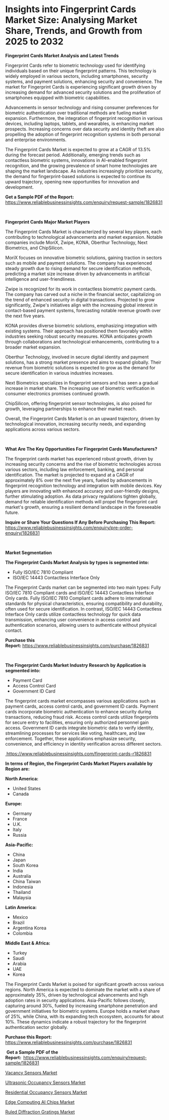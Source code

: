 <p><h1>Insights into Fingerprint Cards Market Size: Analysing Market Share, Trends, and Growth from 2025 to 2032</h1></p><p><strong>Fingerprint Cards Market Analysis and Latest Trends</strong></p>
<p><p>Fingerprint Cards refer to biometric technology used for identifying individuals based on their unique fingerprint patterns. This technology is widely employed in various sectors, including smartphones, security systems, and payment solutions, enhancing security and convenience. The market for Fingerprint Cards is experiencing significant growth driven by increasing demand for advanced security solutions and the proliferation of smartphones equipped with biometric capabilities.</p><p>Advancements in sensor technology and rising consumer preferences for biometric authentication over traditional methods are fueling market expansion. Furthermore, the integration of fingerprint recognition in various devices, including laptops, tablets, and wearables, is enhancing market prospects. Increasing concerns over data security and identity theft are also propelling the adoption of fingerprint recognition systems in both personal and enterprise environments.</p><p>The Fingerprint Cards Market is expected to grow at a CAGR of 13.5% during the forecast period. Additionally, emerging trends such as contactless biometric systems, innovations in AI-enabled fingerprint recognition, and the growing prevalence of smart home technologies are shaping the market landscape. As industries increasingly prioritize security, the demand for fingerprint-based solutions is expected to continue its upward trajectory, opening new opportunities for innovation and development.</p></p>
<p><strong>Get a Sample PDF of the Report:&nbsp;</strong> <a href="https://www.reliablebusinessinsights.com/enquiry/request-sample/1826831?utm_campaign=1837&utm_medium=2&utm_source=Github&utm_content=ia&utm_term=11022025&utm_id=fingerprint-cards">https://www.reliablebusinessinsights.com/enquiry/request-sample/1826831</a></p>
<p>&nbsp;</p>
<p><strong>Fingerprint Cards Major Market Players</strong></p>
<p><p>The Fingerprint Cards Market is characterized by several key players, each contributing to technological advancements and market expansion. Notable companies include MoriX, Zwipe, KONA, Oberthur Technology, Next Biometrics, and ChipSilicon.</p><p>MoriX focuses on innovative biometric solutions, gaining traction in sectors such as mobile and payment solutions. The company has experienced steady growth due to rising demand for secure identification methods, predicting a market size increase driven by advancements in artificial intelligence and user-friendliness.</p><p>Zwipe is recognized for its work in contactless biometric payment cards. The company has carved out a niche in the financial sector, capitalizing on the trend of enhanced security in digital transactions. Projected to grow significantly, Zwipe's initiatives align with the increasing global interest in contact-based payment systems, forecasting notable revenue growth over the next five years.</p><p>KONA provides diverse biometric solutions, emphasizing integration with existing systems. Their approach has positioned them favorably within industries seeking robust security measures. KONA anticipates growth through collaborations and technological enhancements, contributing to a broader market expansion.</p><p>Oberthur Technology, involved in secure digital identity and payment solutions, has a strong market presence and aims to expand globally. Their revenue from biometric solutions is expected to grow as the demand for secure identification in various industries increases.</p><p>Next Biometrics specializes in fingerprint sensors and has seen a gradual increase in market share. The increasing use of biometric verification in consumer electronics promises continued growth.</p><p>ChipSilicon, offering fingerprint sensor technologies, is also poised for growth, leveraging partnerships to enhance their market reach.</p><p>Overall, the Fingerprint Cards Market is on an upward trajectory, driven by technological innovation, increasing security needs, and expanding applications across various sectors.</p></p>
<p>&nbsp;</p>
<p><strong>What Are The Key Opportunities For Fingerprint Cards Manufacturers?</strong></p>
<p><p>The fingerprint cards market has experienced robust growth, driven by increasing security concerns and the rise of biometric technologies across various sectors, including law enforcement, banking, and personal identification. The market is projected to expand at a CAGR of approximately 8% over the next five years, fueled by advancements in fingerprint recognition technology and integration with mobile devices. Key players are innovating with enhanced accuracy and user-friendly designs, further stimulating adoption. As data privacy regulations tighten globally, demand for reliable identification methods will propel the fingerprint card market's growth, ensuring a resilient demand landscape in the foreseeable future.</p></p>
<p><strong>Inquire or Share Your Questions If Any Before Purchasing This Report:</strong> <a href="https://www.reliablebusinessinsights.com/enquiry/pre-order-enquiry/1826831?utm_campaign=1837&utm_medium=2&utm_source=Github&utm_content=ia&utm_term=11022025&utm_id=fingerprint-cards">https://www.reliablebusinessinsights.com/enquiry/pre-order-enquiry/1826831</a></p>
<p>&nbsp;</p>
<p><strong>Market Segmentation</strong></p>
<p><strong>The Fingerprint Cards Market Analysis by types is segmented into:</strong></p>
<p><ul><li>Fully ISO/IEC 7810 Compliant</li><li>ISO/IEC 14443 Contactless Interface Only</li></ul></p>
<p><p>The Fingerprint Cards market can be segmented into two main types: Fully ISO/IEC 7810 Compliant cards and ISO/IEC 14443 Contactless Interface Only cards. Fully ISO/IEC 7810 Compliant cards adhere to international standards for physical characteristics, ensuring compatibility and durability, often used for secure identification. In contrast, ISO/IEC 14443 Contactless Interface Only cards utilize contactless technology for quick data transmission, enhancing user convenience in access control and authentication scenarios, allowing users to authenticate without physical contact.</p></p>
<p><strong>Purchase this Report:&nbsp;</strong><a href="https://www.reliablebusinessinsights.com/purchase/1826831?utm_campaign=1837&utm_medium=2&utm_source=Github&utm_content=ia&utm_term=11022025&utm_id=fingerprint-cards">https://www.reliablebusinessinsights.com/purchase/1826831</a></p>
<p>&nbsp;</p>
<p><strong>The Fingerprint Cards Market Industry Research by Application is segmented into:</strong></p>
<p><ul><li>Payment Card</li><li>Access Control Card</li><li>Government ID Card</li></ul></p>
<p><p>The fingerprint cards market encompasses various applications such as payment cards, access control cards, and government ID cards. Payment cards incorporate biometric authentication to enhance security during transactions, reducing fraud risk. Access control cards utilize fingerprints for secure entry to facilities, ensuring only authorized personnel gain access. Government ID cards integrate biometric data to verify identity, streamlining processes for services like voting, healthcare, and law enforcement. Together, these applications emphasize security, convenience, and efficiency in identity verification across different sectors.</p></p>
<p><a href="https://www.reliablebusinessinsights.com/fingerprint-cards-r1826831?utm_campaign=1837&utm_medium=2&utm_source=Github&utm_content=ia&utm_term=11022025&utm_id=fingerprint-cards">&nbsp;https://www.reliablebusinessinsights.com/fingerprint-cards-r1826831</a></p>
<p><strong>In terms of Region, the Fingerprint Cards Market Players available by Region are:</strong></p>
<p>
    <p> <strong> North America: </strong>
        <ul>
            <li>United States</li>
            <li>Canada</li>
        </ul>
        </p> 
    <p> <strong> Europe: </strong>
        <ul>
            <li>Germany</li>
            <li>France</li>
            <li>U.K.</li>
            <li>Italy</li>
            <li>Russia</li>
        </ul>
        </p> 
    <p> <strong> Asia-Pacific: </strong>
        <ul>
            <li>China</li>
            <li>Japan</li>
            <li>South Korea</li>
            <li>India</li>
            <li>Australia</li>
            <li>China Taiwan</li>
            <li>Indonesia</li>
            <li>Thailand</li>
            <li>Malaysia</li>
        </ul>
        </p> 
    <p> <strong> Latin America: </strong>
        <ul>
            <li>Mexico</li>
            <li>Brazil</li>
            <li>Argentina Korea</li>
            <li>Colombia</li>
        </ul>
        </p> 
    <p> <strong> Middle East & Africa: </strong>
        <ul>
            <li>Turkey</li>
            <li>Saudi</li>
            <li>Arabia</li>
            <li>UAE</li>
            <li>Korea</li>
        </ul>
    </p>
    </p>
<p><p>The Fingerprint Cards Market is poised for significant growth across various regions. North America is expected to dominate the market with a share of approximately 35%, driven by technological advancements and high adoption rates in security applications. Asia-Pacific follows closely, capturing around 30%, fueled by increasing smartphone penetration and government initiatives for biometric systems. Europe holds a market share of 25%, while China, with its expanding tech ecosystem, accounts for about 10%. These dynamics indicate a robust trajectory for the fingerprint authentication sector globally.</p></p>
<p><strong>Purchase this Report: </strong><a href="https://www.reliablebusinessinsights.com/purchase/1826831?utm_campaign=1837&utm_medium=2&utm_source=Github&utm_content=ia&utm_term=11022025&utm_id=fingerprint-cards">https://www.reliablebusinessinsights.com/purchase/1826831</a></p>
<p>&nbsp;<strong>Get a Sample PDF of the Report:&nbsp;&nbsp;</strong><a href="https://www.reliablebusinessinsights.com/enquiry/request-sample/1826831?utm_campaign=1837&utm_medium=2&utm_source=Github&utm_content=ia&utm_term=11022025&utm_id=fingerprint-cards">https://www.reliablebusinessinsights.com/enquiry/request-sample/1826831</a></p>
<p><strong></strong></p>
<p><p><a href="https://github.com/kaddahblejc/Market-Research-Report-List-1/blob/main/vacancy-sensors-market.md?utm_campaign=1837&utm_medium=2&utm_source=Github&utm_content=ia&utm_term=11022025&utm_id=fingerprint-cards">Vacancy Sensors Market</a></p><p><a href="https://github.com/fatumobinnu/Market-Research-Report-List-1/blob/main/ultrasonic-occupancy-sensors-market.md?utm_campaign=1837&utm_medium=2&utm_source=Github&utm_content=ia&utm_term=11022025&utm_id=fingerprint-cards">Ultrasonic Occupancy Sensors Market</a></p><p><a href="https://github.com/gyenesephacy/Market-Research-Report-List-1/blob/main/residential-occupancy-sensors-market.md?utm_campaign=1837&utm_medium=2&utm_source=Github&utm_content=ia&utm_term=11022025&utm_id=fingerprint-cards">Residential Occupancy Sensors Market</a></p><p><a href="https://github.com/tsininazzy/Market-Research-Report-List-1/blob/main/edge-computing-ai-chips-market.md?utm_campaign=1837&utm_medium=2&utm_source=Github&utm_content=ia&utm_term=11022025&utm_id=fingerprint-cards">Edge Computing AI Chips Market</a></p><p><a href="https://github.com/pidlisseas/Market-Research-Report-List-1/blob/main/ruled-diffraction-gratings-market.md?utm_campaign=1837&utm_medium=2&utm_source=Github&utm_content=ia&utm_term=11022025&utm_id=fingerprint-cards">Ruled Diffraction Gratings Market</a></p></p>